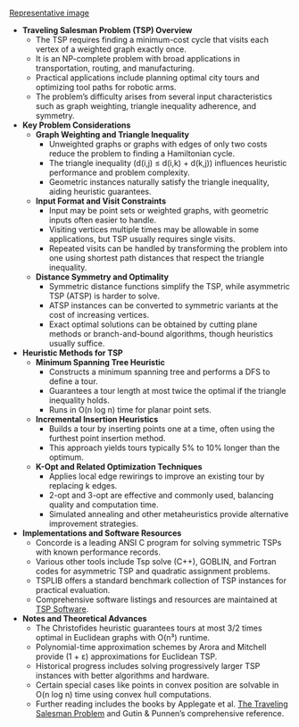 [Representative image](ADM-ch16-graphs-traveling-salesman.best.png)

- **Traveling Salesman Problem (TSP) Overview**
  - The TSP requires finding a minimum-cost cycle that visits each vertex of a weighted graph exactly once.
  - It is an NP-complete problem with broad applications in transportation, routing, and manufacturing.
  - Practical applications include planning optimal city tours and optimizing tool paths for robotic arms.
  - The problem’s difficulty arises from several input characteristics such as graph weighting, triangle inequality adherence, and symmetry.
- **Key Problem Considerations**
  - **Graph Weighting and Triangle Inequality**
    - Unweighted graphs or graphs with edges of only two costs reduce the problem to finding a Hamiltonian cycle.
    - The triangle inequality (d(i,j) ≤ d(i,k) + d(k,j)) influences heuristic performance and problem complexity.
    - Geometric instances naturally satisfy the triangle inequality, aiding heuristic guarantees.
  - **Input Format and Visit Constraints**
    - Input may be point sets or weighted graphs, with geometric inputs often easier to handle.
    - Visiting vertices multiple times may be allowable in some applications, but TSP usually requires single visits.
    - Repeated visits can be handled by transforming the problem into one using shortest path distances that respect the triangle inequality.
  - **Distance Symmetry and Optimality**
    - Symmetric distance functions simplify the TSP, while asymmetric TSP (ATSP) is harder to solve.
    - ATSP instances can be converted to symmetric variants at the cost of increasing vertices.
    - Exact optimal solutions can be obtained by cutting plane methods or branch-and-bound algorithms, though heuristics usually suffice.
- **Heuristic Methods for TSP**
  - **Minimum Spanning Tree Heuristic**
    - Constructs a minimum spanning tree and performs a DFS to define a tour.
    - Guarantees a tour length at most twice the optimal if the triangle inequality holds.
    - Runs in O(n log n) time for planar point sets.
  - **Incremental Insertion Heuristics**
    - Builds a tour by inserting points one at a time, often using the furthest point insertion method.
    - This approach yields tours typically 5% to 10% longer than the optimum.
  - **K-Opt and Related Optimization Techniques**
    - Applies local edge rewirings to improve an existing tour by replacing k edges.
    - 2-opt and 3-opt are effective and commonly used, balancing quality and computation time.
    - Simulated annealing and other metaheuristics provide alternative improvement strategies.
- **Implementations and Software Resources**
  - Concorde is a leading ANSI C program for solving symmetric TSPs with known performance records.
  - Various other tools include Tsp solve (C++), GOBLIN, and Fortran codes for asymmetric TSP and quadratic assignment problems.
  - TSPLIB offers a standard benchmark collection of TSP instances for practical evaluation.
  - Comprehensive software listings and resources are maintained at [TSP Software](http://www.or.deis.unibo.it/research_pages/tspsoft.html).
- **Notes and Theoretical Advances**
  - The Christofides heuristic guarantees tours at most 3/2 times optimal in Euclidean graphs with O(n³) runtime.
  - Polynomial-time approximation schemes by Arora and Mitchell provide (1 + ε) approximations for Euclidean TSP.
  - Historical progress includes solving progressively larger TSP instances with better algorithms and hardware.
  - Certain special cases like points in convex position are solvable in O(n log n) time using convex hull computations.
  - Further reading includes the books by Applegate et al. [The Traveling Salesman Problem](http://www.tsp.gatech.edu/concorde) and Gutin & Punnen’s comprehensive reference.
